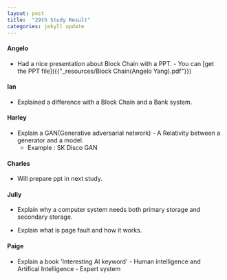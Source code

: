 ```yaml
---
layout: post
title:  "29th Study Result"
categories: jekyll update
---
```



#### Angelo

- Had a nice presentation about Block Chain with a PPT. 
        - You can [get the PPT file]({{"_resources/Block Chain(Angelo Yang).pdf"}})


#### Ian 

- Explained a difference with a Block Chain and a Bank system.


#### Harley

- Explain a GAN(Generative adversarial network)
        - A Relativity between a generator and a model.
  	- Example : SK Disco GAN

#### Charles

- Will prepare ppt in next study.

#### Jully

- Explain why a computer system needs both primary storage and secondary storage.

- Explain what is page fault and how it works.

#### Paige

- Explain a book 'Interesting AI keyword'
        - Human intelligence and Artifical Intelligence
        - Expert system
